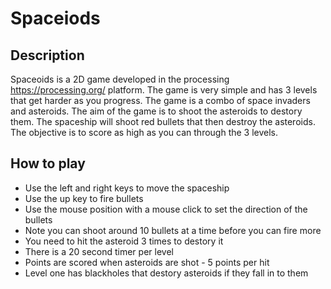 # Spaceiods

## Description
Spaceoids is a 2D game developed in the processing https://processing.org/ platform. The game is very simple and has 3 levels that get harder as you progress. The game is a combo of space invaders and asteroids. The aim of the game is to shoot the asteroids to destory them. The spaceship will shoot red bullets that then destroy the asteroids. The objective is to score as high as you can through the 3 levels.

## How to play
+ Use the left and right keys to move the spaceship
+ Use the up key to fire bullets
+ Use the mouse position with a mouse click to set the direction of the bullets
+ Note you can shoot around 10 bullets at a time before you can fire more
+ You need to hit the asteroid 3 times to destory it
+ There is a 20 second timer per level
+ Points are scored when asteroids are shot - 5 points per hit
+ Level one has blackholes that destory asteroids if they fall in to them  
